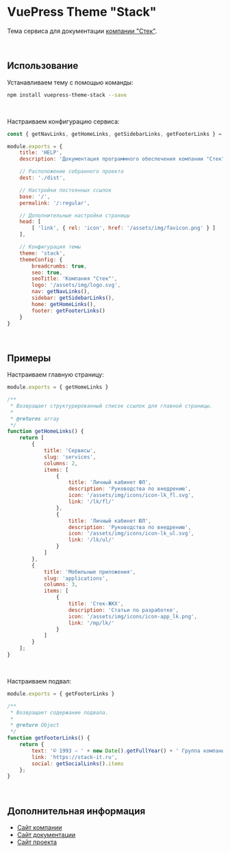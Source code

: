 # VuePress Theme "Stack"

Тема сервиса для документации [компании \"Стек\"](https://stack-it.ru).

<br>

## Использование

Устанавливаем тему с помощью команды:
```bash
npm install vuepress-theme-stack --save
```

<br>

Настраиваем конфигурацию сервиса:
```js
const { getNavLinks, getHomeLinks, getSidebarLinks, getFooterLinks } = require('./utils')

module.exports = {
    title: 'HELP',
    description: 'Документация программного обеспечения компании "Стек"',

    // Расположение собранного проекта
    dest: './dist',

    // Настройки постоянных ссылок
    base: '/',
    permalink: '/:regular',

    // Дополнительные настройки страницы
    head: [
        [ 'link', { rel: 'icon', href: '/assets/img/favicon.png' } ]
    ],

    // Конфигурация темы
    theme: 'stack',
    themeConfig: {
        breadcrumbs: true,
        seo: true,
        seoTitle: 'Компания "Стек"',
        logo: '/assets/img/logo.svg',
        nav: getNavLinks(),
        sidebar: getSidebarLinks(),
        home: getHomeLinks(),
        footer: getFooterLinks()
    }
}
```

<br>

## Примеры

Настраиваем главную страницу:
```js
module.exports = { getHomeLinks }

/**
 * Возвращает структурированный список ссылок для главной страницы.
 *
 * @returns array
 */
function getHomeLinks() {
    return [
        {
            title: 'Сервисы',
            slug: 'services',
            columns: 2,
            items: [
                {
                    title: 'Личный кабинет ФЛ',
                    description: 'Руководства по внедрению',
                    icon: '/assets/img/icons/icon-lk_fl.svg',
                    link: '/lk/fl/'
                },
                {
                    title: 'Личный кабинет ЮЛ',
                    description: 'Руководства по внедрению',
                    icon: '/assets/img/icons/icon-lk_ul.svg',
                    link: '/lk/ul/'
                }
            ]
        },
        {
            title: 'Мобильные приложения',
            slug: 'applications',
            columns: 3,
            items: [
                {
                    title: 'Стек-ЖКХ',
                    description: 'Статьи по разработке',
                    icon: '/assets/img/icons/icon-app_lk.png',
                    link: '/mp/lk/'
                }
            ]
        }
    ];
}
```

<br>

Настраиваем подвал:
```js
module.exports = { getFooterLinks }

/**
 * Возвращает содержание подвала.
 *
 * @return Object
 */
function getFooterLinks() {
    return {
        text: '© 1993 − ' + new Date().getFullYear() + ' Группа компаний "Стек"',
        link: 'https://stack-it.ru',
        social: getSocialLinks().items
    };
}
```

<br>

## Дополнительная информация

- [Сайт компании](https://stack-it.ru)
- [Сайт документации](https://help.stack-it.ru)
- [Сайт проекта](https://vuepress.vuejs.org)
